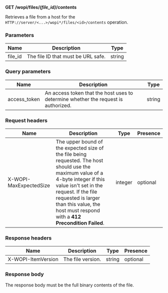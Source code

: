 **GET /wopi/files/*(file\_id)*/contents**

Retrieves a file from a host for the `HTTP://server/<...>/wopi*/files/<id>/contents` operation.

### Parameters

| Name     | Description                        | Type   |
| -------- | ---------------------------------- | ------ |
| file\_id | The file ID that must be URL safe. | string |

### Query parameters

| Name          | Description                                                                            | Type   |
| ------------- | -------------------------------------------------------------------------------------- | ------ |
| access\_token | An access token that the host uses to determine whether the request is authorized. | string |

### Request headers

| Name                   | Description                                                                                                                                                                                                                                                        | Type    | Presence |
| ---------------------- | ------------------------------------------------------------------------------------------------------------------------------------------------------------------------------------------------------------------------------------------------------------------ | ------- | -------- |
| X-WOPI-MaxExpectedSize | The upper bound of the expected size of the file being requested. The host should use the maximum value of a 4-byte integer if this value isn't set in the request. If the file requested is larger than this value, the host must respond with a **412 Precondition Failed**. | integer | optional |

### Response headers

| Name               | Description       | Type   | Presence |
| ------------------ | ----------------- | ------ | -------- |
| X-WOPI-ItemVersion | The file version. | string | optional |

### Response body

The response body must be the full binary contents of the file.
